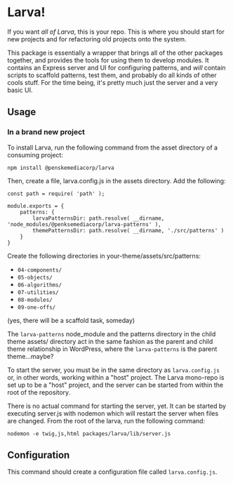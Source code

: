 # Larva!

If you want _all of Larva_, this is your repo. This is where you should start for new projects and for refactoring old projects onto the system.

This package is essentially a wrapper that brings all of the other packages together, and provides the tools for using them to develop modules. It contains an Express server and UI for configuring patterns, and _will_ contain scripts to scaffold patterns, test them, and probably do all kinds of other cools stuff. For the time being, it's pretty much just the server and a very basic UI.

## Usage

### In a brand new project

To install Larva, run the following command from the asset directory of a consuming project:
```
npm install @penskemediacorp/larva
```

Then, create a file, larva.config.js in the assets directory. Add the following:

```
const path = require( 'path' );

module.exports = {
	patterns: {
		larvaPatternsDir: path.resolve( __dirname, 'node_modules/@penksemediacorp/larva-patterns' ),
		themePatternsDir: path.resolve( __dirname, './src/patterns' )
	}
}
```

Create the following directories in your-theme/assets/src/patterns: 
* `04-components/`
* `05-objects/`
* `06-algorithms/`
* `07-utilities/`
* `08-modules/`
* `09-one-offs/`

(yes, there will be a scaffold task, someday)

The `larva-patterns` node_module and the patterns directory in the child theme assets/ directory act in the same fashion as the parent and child theme relationship in WordPress, where the `larva-patterns` is the parent theme...maybe?

To start the server, you must be in the same directory as `larva.config.js` or, in other words, working within a "host" project. The Larva mono-repo is set up to be a "host" project, and the server can be started from within the root of the repository.

There is no actual command for starting the server, yet. It can be started by executing server.js with nodemon which will restart the server when files are changed. From the root of the larva, run the following command:
```
nodemon -e twig,js,html packages/larva/lib/server.js
```

## Configuration

This command should create a configuration file called `larva.config.js`.